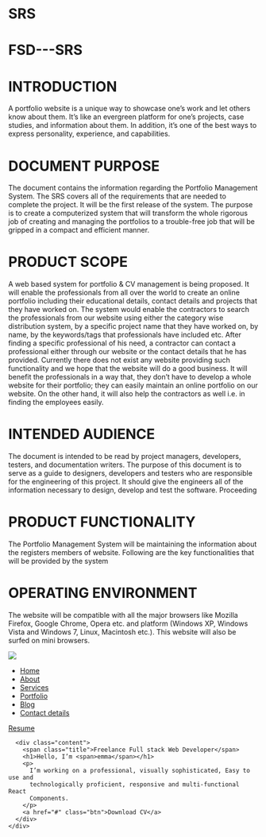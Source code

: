 # SRS
# FSD---SRS
# INTRODUCTION
A portfolio website is a unique way to showcase one’s work and let others know about them. It’s like an evergreen platform for one’s projects, case studies, and information about them. In addition, it’s one of the best ways to express personality, experience, and capabilities.

# DOCUMENT PURPOSE
The document contains the information regarding the Portfolio Management System. The SRS covers all of the requirements that are needed to complete the project. It will be the first release of the system. The purpose is to create a computerized system that will transform the whole rigorous job of creating and managing the portfolios to a trouble-free job that will be gripped in a compact and efficient manner.

# PRODUCT SCOPE
A web based system for portfolio & CV management is being proposed. It will enable the professionals from all over the world to create an online portfolio including their educational details, contact details and projects that they have worked on. The system would enable the contractors to search the professionals from our website using either the category wise distribution system, by a specific project name that they have worked on, by name, by the keywords/tags that professionals have included etc. After finding a specific professional of his need, a contractor can contact a professional either through our website or the contact details that he has provided. Currently there does not exist any website providing such functionality and we hope that the website will do a good business. It will benefit the professionals in a way that, they don’t have to develop a whole website for their portfolio; they can easily maintain an online portfolio on our website. On the other hand, it will also help the contractors as well i.e. in finding the employees easily.
# INTENDED AUDIENCE
The document is intended to be read by project managers, developers, testers, and documentation writers. The purpose of this document is to serve as a guide to designers, developers and testers who are responsible for the engineering of this project. It should give the engineers all of the information necessary to design, develop and test the software. Proceeding

# PRODUCT FUNCTIONALITY
The Portfolio Management System will be maintaining the information about the registers members of website. Following are the key functionalities that will be provided by the system

# OPERATING ENVIRONMENT 
The website will be compatible with all the major browsers like Mozilla Firefox, Google Chrome, Opera etc. and platform (Windows XP, Windows Vista and Windows 7, Linux, Macintosh etc.). This website will also be surfed on mini browsers.


<!DOCTYPE html>
<html lang="en">
  <head>
    <meta charset="UTF-8" />
    <title>Create your dream portfolio website</title>
    <!----CSS link----->
    <link rel="stylesheet" href="style.css" />
  </head>
  <body>
    <div class="hero">
      <nav>
        <img src="./img/tag.png" class="tag" />
        <ul>
          <li><a href="#">Home</a></li>
          <li><a href="#">About</a></li>
          <li><a href="#">Services</a></li>
          <li><a href="#">Portfolio</a></li>
          <li><a href="#">Blog</a></li>
          <li><a href="#">Contact details</a></li>
        </ul>
        <a href="#" class="btn">Resume</a>
      </nav>

      <div class="content">
        <span class="title">Freelance Full stack Web Developer</span>
        <h1>Hello, I’m <span>emma</span></h1>
        <p>
          I’m working on a professional, visually sophisticated, Easy to use and
          technologically proficient, responsive and multi-functional React
          Components.
        </p>
        <a href="#" class="btn">Download CV</a>
      </div>
    </div>
  </body>
</html>
